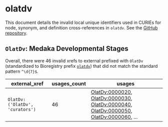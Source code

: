 # olatdv

This document details the invalid local unique identifiers used in CURIEs
for node, synonym, and definition cross-references in `olatdv`. See the [GitHub repository](https://github.com/obophenotype/developmental-stage-ontologies).


## `OlatDv`: Medaka Developmental Stages

Overall, there were 46 invalid
xrefs to external prefixed with `OlatDv` (standardized to Bioregistry
prefix [`olatdv`](https://bioregistry.io/olatdv)) that
did not match the standard pattern `^\d{7}$`.

| external_xref                   |   usages_count | usages                                                                                                                                                                                                                                                                                           |
|---------------------------------|----------------|--------------------------------------------------------------------------------------------------------------------------------------------------------------------------------------------------------------------------------------------------------------------------------------------------|
| `OlatDv:('OlatDv', 'curators')` |             46 | [OlatDv:0000020](https://bioregistry.io/OlatDv:0000020), [OlatDv:0000030](https://bioregistry.io/OlatDv:0000030), [OlatDv:0000040](https://bioregistry.io/OlatDv:0000040), [OlatDv:0000050](https://bioregistry.io/OlatDv:0000050), [OlatDv:0000060](https://bioregistry.io/OlatDv:0000060), ... |


